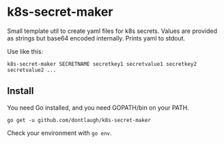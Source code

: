 # k8s-secret-maker

Small template util to create yaml files for k8s secrets. Values are provided as
strings but base64 encoded internally. Prints yaml to stdout.

Use like this:

```
k8s-secret-maker SECRETNAME secretkey1 secretvalue1 secretkey2 secretvalue2 ...
```

## Install

You need Go installed, and you need GOPATH/bin on your PATH.

```
go get -u github.com/dontlaugh/k8s-secret-maker
```

Check your environment with `go env`.
